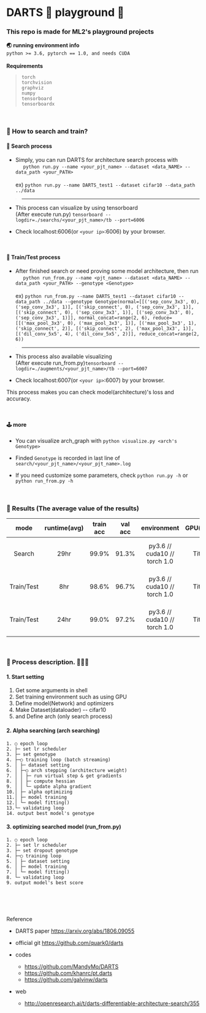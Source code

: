 # DARTS 🎯 playground 🧗‍

### This repo is made for ML2's playground projects
 **🌏 running environment info** <br>
 `python >= 3.6, pytorch == 1.0, and needs CUDA`
 <br><br>
 **Requirements** <br>

> `torch`<br>
> `torchvision`<br>
> `graphviz`<br>
> `numpy`<br>
> `tensorboard`<br>
> `tensorboardx`<br>


<br>

### 🚀 How to search and train?
#### 🎲 Search process
 - Simply, you can run DARTS for architecture search process with <br> &nbsp;&nbsp;&nbsp;&nbsp; `python run.py --name <your_pjt_name> --dataset <data_NAME> --data_path <your_PATH>` <br><br>
 ex) `python run.py --name DARTS_test1 --dataset cifar10 --data_path ../data`


> ---

- This process can visualize by using tensorboard <br>
 (After execute run.py) `tensorboard --logdir=./searchs/<your_pjt_name>/tb --port=6006` <br>

- Check localhost:6006(or `<your ip>`:6006) by your browser.



<br>

#### 🎲 Train/Test process 
- After finished search or need proving some model architecture, then run <br> &nbsp;&nbsp;&nbsp;&nbsp; `python run_from.py --name <pjt_name> --dataset <data_NAME> --data_path <your_PATH> --genotype <Genotype>` <br><br>
ex) `python run_from.py --name DARTS_test1 --dataset cifar10 --data_path ../data --genotype Genotype(normal=[[('sep_conv_3x3', 0), ('sep_conv_3x3', 1)], [('skip_connect', 0), ('sep_conv_3x3', 1)], [('skip_connect', 0), ('sep_conv_3x3', 1)], [('sep_conv_3x3', 0), ('sep_conv_3x3', 1)]], normal_concat=range(2, 6), reduce=[[('max_pool_3x3', 0), ('max_pool_3x3', 1)], [('max_pool_3x3', 1), ('skip_connect', 2)], [('skip_connect', 2), ('max_pool_3x3', 1)], [('dil_conv_5x5', 4), ('dil_conv_5x5', 2)]], reduce_concat=range(2, 6))`


> ---

- This process also available visualizing <br>
 (After execute run_from.py)`tensorboard --logdir=./augments/<your_pjt_name>/tb --port=6007`<br>

- Check localhost:6007(or `<your ip>`:6007) by your browser.

This process makes you can check model(architecture)'s loss and accuracy.

<br>

#### 🕹 more
- You can visualize arch_graph with `python visualize.py <arch's Genotype>` 

- Finded `Genotype` is recorded in last line of `search/<your_pjt_name>/<your_pjt_name>.log`

- If you need customize some parameters, check `python run.py -h` or `python run_from.py -h`


<br>

### 🏁 Results (The average value of the results)

|mode|runtime(avg)|train acc|val acc|environment|GPU(single)|params|
|:---:|:---:|:---:|:---:|:---:|:---:|:---:|
| Search       | 29hr | 99.9% | 91.3% | py3.6 // cuda10 // torch 1.0 | Titan V | epoch=100, dataset=cifar10, workers=12, batch_size=64 |
| Train/Test   | 8hr  | 98.6% | 96.7% | py3.6 // cuda10 // torch 1.0 | Titan V | epoch=300, dataset=cifar10, workers=16, batch_size=96 |
| Train/Test   | 24hr  | 99.0% | 97.2% | py3.6 // cuda10 // torch 1.0 | Titan V | **epoch=600**, dataset=cifar10, workers=16, batch_size=96 |

<br>

### 🔗 Process description. 🥚🐣🐥

#### 1. Start setting
  1. Get some arguments in shell
  2. Set training environment such as using GPU
  3. Define model(Network) and optimizers
  4. Make Dataset(dataloader) -- cifar10
  5. and Define arch (only search process)


#### 2. Alpha searching (arch searching)
```
1. ○ epoch loop
2. ├─ set lr scheduler 
3. ├─ set genotype
4. ├─○ training loop (batch streaming)
5. │ ├─ dataset setting
6. │ ├─○ arch stepping (architecture weight)
7. │ │ ├─ run virtual step & get gradients
8. │ │ ├─ compute hessian
9. │ │ └─ update alpha gradient
10.│ ├─ alpha optimizing
11.│ ├─ model training
12.│ └─ model fitting()
13.└─ validating loop
14. output best model's genotype
```


#### 3. optimizing searched model (run_from.py)
```
1. ○ epoch loop
2. ├─ set lr scheduler 
3. ├─ set dropout genotype
4. ├─○ training loop
5. │ ├─ dataset setting
6. │ ├─ model training
7. │ └─ model fitting()
8. └─ validating loop
9. output model's best score
```

<br>
<br>
<br>

Reference

- DARTS paper https://arxiv.org/abs/1806.09055


- official git https://github.com/quark0/darts


- codes  
    - https://github.com/MandyMo/DARTS
    - https://github.com/khanrc/pt.darts
    - https://github.com/galvinw/darts


- web
    - http://openresearch.ai/t/darts-differentiable-architecture-search/355
    